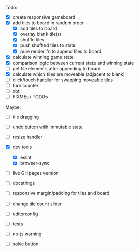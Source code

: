 Todo:

- [x] create responsive gameboard
- [x] add tiles to board in random order
  - [x] add tiles to board
  - [x] overlay blank tile(s)
  - [x] shuffle tiles
  - [x] push shuffled tiles to state
  - [x] pure render fn to append tiles to board
- [x] calculate winning game state
- [x] comparison logic between current state and winning state
- [ ] get tile elements after appending to board
- [x] calculate which tiles are moveable (adjacent to blank)
- [ ] click/touch handler for swapping moveable tiles
- [ ] turn counter
- [ ] xbt
- [ ] FIXMEs / TODOs

Maybe:

- [ ] tile dragging
- [ ] undo button with immutable state
- [ ] resize handler

- [x] dev tools
  - [x] eslint
  - [x] browser-sync
- [ ] live GH pages version
- [ ] docstrings
- [ ] responsive margin/padding for tiles and board
- [ ] change tile count slider
- [ ] editorconfig
- [ ] tests
- [ ] no-js warning
- [ ] solve button
